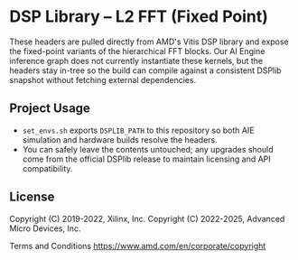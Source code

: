 # DSP Library – L2 FFT (Fixed Point)

These headers are pulled directly from AMD's Vitis DSP library and expose the fixed-point variants of the hierarchical FFT blocks. Our AI Engine inference graph does not currently instantiate these kernels, but the headers stay in-tree so the build can compile against a consistent DSPlib snapshot without fetching external dependencies.

## Project Usage

- `set_envs.sh` exports `DSPLIB_PATH` to this repository so both AIE simulation and hardware builds resolve the headers.
- You can safely leave the contents untouched; any upgrades should come from the official DSPlib release to maintain licensing and API compatibility.

## License

 Copyright (C) 2019-2022, Xilinx, Inc.
 Copyright (C) 2022-2025, Advanced Micro Devices, Inc.

Terms and Conditions <https://www.amd.com/en/corporate/copyright>
